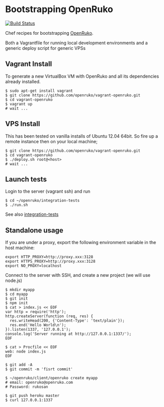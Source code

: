 # Bootstrapping OpenRuko
[![Build Status](https://travis-ci.org/openruko/vagrant-openruko.png)](https://travis-ci.org/openruko/vagrant-openruko)

Chef recipes for bootstrapping [OpenRuko](https://github.com/openruko).

Both a Vagrantfile for running local development environments and a generic deploy script for generic VPSs

## Vagrant Install

To generate a new VirtualBox VM with OpenRuko and all its dependencies already installed.

```
$ sudo apt-get install vagrant
$ git clone https://github.com/openruko/vagrant-openruko.git
$ cd vagrant-openruko
$ vagrant up
# wait ...
```

## VPS Install

This has been tested on vanilla installs of Ubuntu 12.04 64bit. So fire up a remote instance then on your local machine;

```
$ git clone https://github.com/openruko/vagrant-openruko.git
$ cd vagrant-openruko
$ ./deploy.sh root@<host>
# wait ...
```

## Launch tests

Login to the server (vagrant ssh) and run

```
$ cd ~/openruko/integration-tests
$ ./run.sh
```

See also [integration-tests](https://github.com/openruko/integration-tests)

## Standalone usage

If you are under a proxy, export the following environment variable in the host machine:

```
export HTTP_PROXY=http://proxy.xxx:3128
export HTTPS_PROXY=http://proxy.xxx:3128
export NO_PROXY=localhost
```

Connect to the server with SSH, and create a new project (we will use node.js)

```
$ mkdir myapp
$ cd myapp
$ git init
$ npm init
$ cat > index.js << EOF
var http = require('http');
http.createServer(function (req, res) {
  res.writeHead(200, {'Content-Type': 'text/plain'});
  res.end('Hello World\n');
}).listen(1337, '127.0.0.1');
console.log('Server running at http://127.0.0.1:1337/');
EOF

$ cat > Procfile << EOF
web: node index.js
EOF

$ git add -A
$ git commit -m 'fisrt commit'

$ ~/openruko/client/openruko create myapp
# email: openruko@openruko.com
# Password: rukosan

$ git push heroku master
$ curl 127.0.0.1:1337
```

